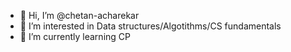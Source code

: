 - 👋 Hi, I’m @chetan-acharekar
- 👀 I’m interested in Data structures/Algotithms/CS fundamentals
- 🌱 I’m currently learning CP


<!---
chetan-acharekar/chetan-acharekar is a ✨ special ✨ repository because its `README.md` (this file) appears on your GitHub profile.
You can click the Preview link to take a look at your changes.
--->
